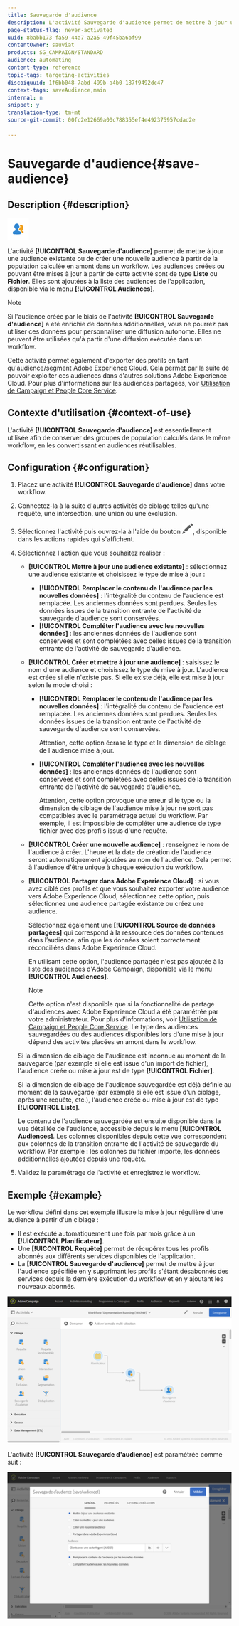 ```yaml
---
title: Sauvegarde d'audience
description: L'activité Sauvegarde d'audience permet de mettre à jour une audience existante ou de créer une nouvelle audience à partir de la population calculée en amont dans un workflow.
page-status-flag: never-activated
uuid: 8babb173-fa59-44a7-a2a5-49f45ba6bf99
contentOwner: sauviat
products: SG_CAMPAIGN/STANDARD
audience: automating
content-type: reference
topic-tags: targeting-activities
discoiquuid: 1f6bb048-7abd-499b-a4b0-187f9492dc47
context-tags: saveAudience,main
internal: n
snippet: y
translation-type: tm+mt
source-git-commit: 00fc2e12669a00c788355ef4e492375957cdad2e

---
```



# Sauvegarde d'audience{#save-audience}

## Description {#description}

![](assets/save_audience.png)

L'activité **[!UICONTROL Sauvegarde d'audience]** permet de mettre à jour une audience existante ou de créer une nouvelle audience à partir de la population calculée en amont dans un workflow. Les audiences créées ou pouvant être mises à jour à partir de cette activité sont de type **Liste** ou **Fichier**. Elles sont ajoutées à la liste des audiences de l'application, disponible via le menu **[!UICONTROL Audiences]**.

>[!NOTE]
>
>Si l'audience créée par le biais de l'activité **[!UICONTROL Sauvegarde d'audience]** a été enrichie de données additionnelles, vous ne pourrez pas utiliser ces données pour personnaliser une diffusion autonome. Elles ne peuvent être utilisées qu'à partir d'une diffusion exécutée dans un workflow.

Cette activité permet également d'exporter des profils en tant qu'audience/segment Adobe Experience Cloud. Cela permet par la suite de pouvoir exploiter ces audiences dans d'autres solutions Adobe Experience Cloud. Pour plus d'informations sur les audiences partagées, voir [Utilisation de Campaign et People Core Service](../../integrating/using/about-campaign-audience-manager-or-people-core-service-integration.md).

## Contexte d'utilisation {#context-of-use}

L'activité **[!UICONTROL Sauvegarde d'audience]** est essentiellement utilisée afin de conserver des groupes de population calculés dans le même workflow, en les convertissant en audiences réutilisables.

## Configuration {#configuration}

1. Placez une activité **[!UICONTROL Sauvegarde d'audience]** dans votre workflow.
1. Connectez-la à la suite d'autres activités de ciblage telles qu'une requête, une intersection, une union ou une exclusion.
1. Sélectionnez l'activité puis ouvrez-la à l'aide du bouton ![](assets/edit_darkgrey-24px.png), disponible dans les actions rapides qui s'affichent.
1. Sélectionnez l'action que vous souhaitez réaliser :

   * **[!UICONTROL Mettre à jour une audience existante]** : sélectionnez une audience existante et choisissez le type de mise à jour :

      * **[!UICONTROL Remplacer le contenu de l'audience par les nouvelles données]** : l'intégralité du contenu de l'audience est remplacée. Les anciennes données sont perdues. Seules les données issues de la transition entrante de l'activité de sauvegarde d'audience sont conservées.
      * **[!UICONTROL Compléter l'audience avec les nouvelles données]** : les anciennes données de l'audience sont conservées et sont complétées avec celles issues de la transition entrante de l'activité de sauvegarde d'audience.
   * **[!UICONTROL Créer et mettre à jour une audience]** : saisissez le nom d'une audience et choisissez le type de mise à jour. L'audience est créée si elle n'existe pas. Si elle existe déjà, elle est mise à jour selon le mode choisi :

      * **[!UICONTROL Remplacer le contenu de l'audience par les nouvelles données]** : l'intégralité du contenu de l'audience est remplacée. Les anciennes données sont perdues. Seules les données issues de la transition entrante de l'activité de sauvegarde d'audience sont conservées.

         Attention, cette option écrase le type et la dimension de ciblage de l'audience mise à jour.

      * **[!UICONTROL Compléter l'audience avec les nouvelles données]** : les anciennes données de l'audience sont conservées et sont complétées avec celles issues de la transition entrante de l'activité de sauvegarde d'audience.

         Attention, cette option provoque une erreur si le type ou la dimension de ciblage de l'audience mise à jour ne sont pas compatibles avec le paramétrage actuel du workflow. Par exemple, il est impossible de compléter une audience de type fichier avec des profils issus d'une requête.
   * **[!UICONTROL Créer une nouvelle audience]** : renseignez le nom de l'audience à créer. L'heure et la date de création de l'audience seront automatiquement ajoutées au nom de l'audience. Cela permet à l'audience d'être unique à chaque exécution du workflow.
   * **[!UICONTROL Partager dans Adobe Experience Cloud]** : si vous avez ciblé des profils et que vous souhaitez exporter votre audience vers Adobe Experience Cloud, sélectionnez cette option, puis sélectionnez une audience partagée existante ou créez une audience.

      Sélectionnez également une **[!UICONTROL Source de données partagées]** qui correspond à la ressource des données contenues dans l’audience, afin que les données soient correctement réconciliées dans Adobe Experience Cloud.

      En utilisant cette option, l'audience partagée n'est pas ajoutée à la liste des audiences d'Adobe Campaign, disponible via le menu **[!UICONTROL Audiences]**.

      >[!NOTE]
      >
      >Cette option n'est disponible que si la fonctionnalité de partage d'audiences avec Adobe Experience Cloud a été paramétrée par votre administrateur. Pour plus d'informations, voir [Utilisation de Campaign et People Core Service](../../integrating/using/about-campaign-audience-manager-or-people-core-service-integration.md).
   Le type des audiences sauvegardées ou des audiences disponibles lors d'une mise à jour dépend des activités placées en amont dans le workflow.

   Si la dimension de ciblage de l'audience est inconnue au moment de la sauvegarde (par exemple si elle est issue d'un import de fichier), l'audience créée ou mise à jour est de type **[!UICONTROL Fichier]**.

   Si la dimension de ciblage de l'audience sauvegardée est déjà définie au moment de la sauvegarde (par exemple si elle est issue d'un ciblage, après une requête, etc.), l'audience créée ou mise à jour est de type **[!UICONTROL Liste]**.

   Le contenu de l'audience sauvegardée est ensuite disponible dans la vue détaillée de l'audience, accessible depuis le menu **[!UICONTROL Audiences]**. Les colonnes disponibles depuis cette vue correspondent aux colonnes de la transition entrante de l'activité de sauvegarde du workflow. Par exemple : les colonnes du fichier importé, les données additionnelles ajoutées depuis une requête.

1. Validez le paramétrage de l'activité et enregistrez le workflow.

## Exemple {#example}

Le workflow défini dans cet exemple illustre la mise à jour régulière d'une audience à partir d'un ciblage :

* Il est exécuté automatiquement une fois par mois grâce à un **[!UICONTROL Planificateur]**.
* Une **[!UICONTROL Requête]** permet de récupérer tous les profils abonnés aux différents services disponibles de l'application.
* La **[!UICONTROL Sauvegarde d'audience]** permet de mettre à jour l'audience spécifiée en y supprimant les profils s'étant désabonnés des services depuis la dernière exécution du workflow et en y ajoutant les nouveaux abonnés.

![](assets/save_audience_example_1.png)

L'activité **[!UICONTROL Sauvegarde d'audience]** est paramétrée comme suit :

![](assets/save_audience_example_2.png)

